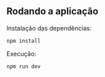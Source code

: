 ## Rodando a aplicação

Instalação das dependências:
```
npm install
```

Execução:
```
npm run dev
```